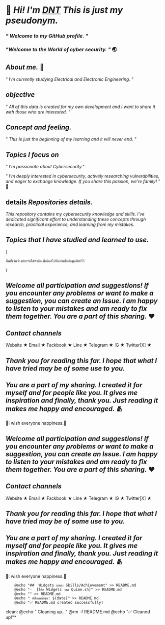 # 👋 *Hi! I'm  [DNT](https://GitHub.com/Ratchanon-Suttawas/)  This is just my pseudonym.*

### *" Welcome to my GitHub profile. "* 
### *"Welcome to the World of cyber security. "* 🌏

## *About me.* 🙋
   _" I'm currently studying Electrical and Electronic Engineering. "_

## *objective*
   _" All of this data is created for my own development and I want to share it with those who are interested. "_

## *Concept and feeling.*

   _"  This is just the beginning of my learning and it will never end. "_

## *Topics I focus on*
   _" I'm passionate about Cybersecurity."_

   _" I'm deeply interested in cybersecurity, actively researching vulnerabilities, and eager to exchange knowledge. If you share this passion, we're family! "_ 🥰

## details *Repositories details.*
   _This repository contains my cybersecurity knowledge and skills. I've dedicated significant effort to understanding these concepts through research, practical experience, and learning from my mistakes._

## *Topics that I have studied and learned to use.*
(

    พื้นที่เว้นว่างสำหรับใส่หัวข้อเพื่อลิงค์ไปที่คลังเก็บข้อมูลที่ทำไว้

)
## *Welcome all participation and suggestions! If you encounter any problems or want to make a suggestion, you can create an Issue. I am happy to listen to your mistakes and am ready to fix them together. You are a part of this sharing.* ♥️

## *Contact channels*
Website
★
Email
★
Fackbook
★
Line
★
Telegram
★
IG
★
Twitter[X]
★

## *Thank you for reading this far. I hope that what I have tried may be of some use to you.*

## *You are a part of my sharing. I created it for myself and for people like you. It gives me inspiration and finally, thank you. Just reading it makes me happy and encouraged.* 🫂

🌅I wish everyone happiness.🌄
## *Welcome all participation and suggestions! If you encounter any problems or want to make a suggestion, you can create an Issue. I am happy to listen to your mistakes and am ready to fix them together. You are a part of this sharing.* ♥️

## *Contact channels*
Website
★
Email
★
Fackbook
★
Line
★
Telegram
★
IG
★
Twitter[X]
★

## *Thank you for reading this far. I hope that what I have tried may be of some use to you.*

## *You are a part of my sharing. I created it for myself and for people like you. It gives me inspiration and finally, thank you. Just reading it makes me happy and encouraged.* 🫂

   🌅I wish everyone happiness.🌄

        @echo "##  Widgets แสดง Skills/Achievement" >> README.md
        @echo "-  [โค้ด Widgets จาก Quine.sh]" >> README.md
        @echo "" >> README.md
        @echo " อัปเดตล่าสุด: $(date)" >> README.md
        @echo "✅ README.md created successfully! 

clean:
        @echo " Cleaning up..."
        @rm -f README.md
        @echo "✅ Cleaned up!"*
